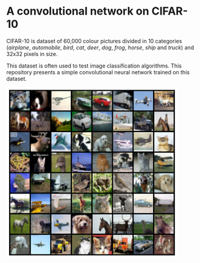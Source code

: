 # A convolutional network on CIFAR-10

CIFAR-10 is dataset of 60,000 colour pictures divided in 10 categories (*airplane*, *automobile*, *bird*, *cat*, *deer*, *dog*, *frog*, *horse*, *ship* and *truck*) and 32x32 pixels in size.

This dataset is often used to test image classification algorithms. This repository presents a simple convolutional neural network trained on this dataset.

<img src="cifar10.png" />